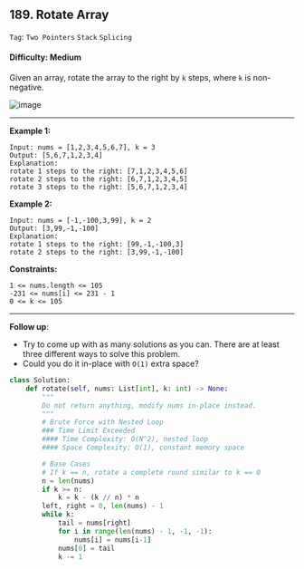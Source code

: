 ## 189. Rotate Array

```Tag```: ```Two Pointers``` ```Stack``` ```Splicing```

#### Difficulty: Medium

Given an array, rotate the array to the right by ```k``` steps, where ```k``` is non-negative.

![image](https://user-images.githubusercontent.com/35042430/210019065-ea0ee90a-dc60-4509-8f6e-eccdba3ef0fb.png)

---

__Example 1:__
```
Input: nums = [1,2,3,4,5,6,7], k = 3
Output: [5,6,7,1,2,3,4]
Explanation:
rotate 1 steps to the right: [7,1,2,3,4,5,6]
rotate 2 steps to the right: [6,7,1,2,3,4,5]
rotate 3 steps to the right: [5,6,7,1,2,3,4]
```

__Example 2:__
```
Input: nums = [-1,-100,3,99], k = 2
Output: [3,99,-1,-100]
Explanation: 
rotate 1 steps to the right: [99,-1,-100,3]
rotate 2 steps to the right: [3,99,-1,-100]
```

__Constraints:__
```
1 <= nums.length <= 105
-231 <= nums[i] <= 231 - 1
0 <= k <= 105
```

---

__Follow up__:

- Try to come up with as many solutions as you can. There are at least three different ways to solve this problem.
- Could you do it in-place with ```O(1)``` extra space?

```Python
class Solution:
    def rotate(self, nums: List[int], k: int) -> None:
        """
        Do not return anything, modify nums in-place instead.
        """
        # Brute Force with Nested Loop
        ### Time Limit Exceeded
        #### Time Complexity: O(N^2), nested loop
        #### Space Complexity: O(1), constant memory space

        # Base Cases
        # If k == n, rotate a complete round similar to k == 0
        n = len(nums)
        if k >= n:
            k = k - (k // n) * n
        left, right = 0, len(nums) - 1
        while k:
            tail = nums[right]   
            for i in range(len(nums) - 1, -1, -1):
                nums[i] = nums[i-1]
            nums[0] = tail
            k -= 1
```
